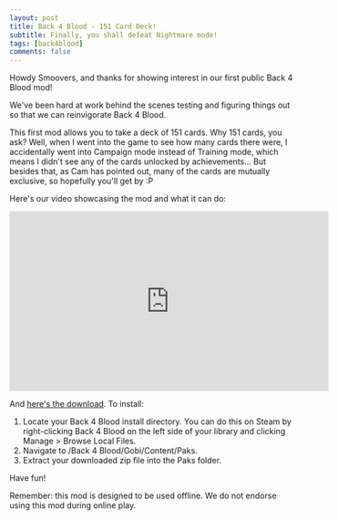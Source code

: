 ```yaml
---
layout: post
title: Back 4 Blood - 151 Card Deck!
subtitle: Finally, you shall defeat Nightmare mode!
tags: [back4blood]
comments: false
---
```


Howdy Smoovers, and thanks for showing interest in our first public Back 4 Blood mod!

We've been hard at work behind the scenes testing and figuring things out so that we can reinvigorate Back 4 Blood.

This first mod allows you to take a deck of 151 cards. Why 151 cards, you ask? Well, when I went into the game to see how many cards there were, I accidentally went into Campaign mode instead of Training mode, which means I didn't see any of the cards unlocked by achievements... But besides that, as Cam has pointed out, many of the cards are mutually exclusive, so hopefully you'll get by :P

Here's our video showcasing the mod and what it can do:

<iframe width="560" height="315" src="https://www.youtube.com/embed/3bL0Yd94QWc" title="YouTube video player" frameborder="0" allow="accelerometer; autoplay; clipboard-write; encrypted-media; gyroscope; picture-in-picture" allowfullscreen></iframe>

And [here's the download](https://smooversyt.github.io/b4bmod-151cards.zip). 
To install:
1. Locate your Back 4 Blood install directory. You can do this on Steam by right-clicking Back 4 Blood on the left side of your library and clicking Manage > Browse Local Files.
2. Navigate to /Back 4 Blood/Gobi/Content/Paks.
3. Extract your downloaded zip file into the Paks folder.

Have fun! 

Remember: this mod is designed to be used offline. We do not endorse using this mod during online play.
